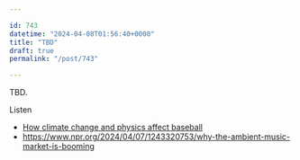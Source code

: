 ```yaml
---

id: 743
datetime: "2024-04-08T01:56:40+0000"
title: "TBD"
draft: true
permalink: "/post/743"

---
```


TBD.


Listen 

- [How climate change and physics affect baseball](https://www.npr.org/2024/04/08/1198909646/baseball-mlb-physics-climate-change-home-runs-pitches)
- https://www.npr.org/2024/04/07/1243320753/why-the-ambient-music-market-is-booming